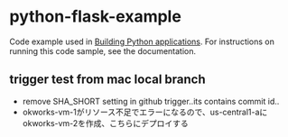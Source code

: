 # python-flask-example
Code example used in [Building Python applications](https://cloud.google.com/build/docs/building/build-containerize-python). For instructions on running this code sample, see the documentation.
## trigger test from mac local branch
* remove SHA_SHORT setting in github trigger..its contains commit id..
* okworks-vm-1がリソース不足でエラーになるので、us-central1-aにokworks-vm-2を作成、こちらにデプロイする
